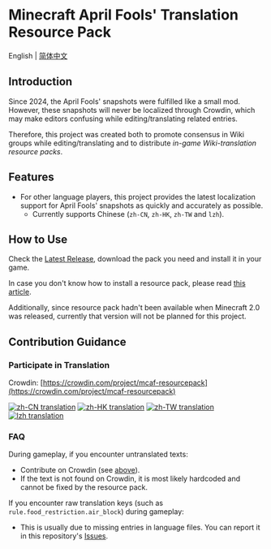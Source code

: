 # Minecraft April Fools' Translation Resource Pack

English | [简体中文](README.zh-cn.md)

## Introduction

Since 2024, the April Fools' snapshots were fulfilled like a small mod. However, these snapshots will never be localized through Crowdin, which may make editors confusing while editing/translating related entries.

Therefore, this project was created both to promote consensus in Wiki groups while editing/translating and to distribute *in-game Wiki-translation resource packs*.

## Features

- For other language players, this project provides the latest localization support for April Fools' snapshots as quickly and accurately as possible.
  - Currently supports Chinese (`zh-CN`, `zh-HK`, `zh-TW` and `lzh`).
<!--TODO - For English players, this project also fixes issues like missing translation keys or typos as it can (like file `shepherd_potato.png` for Potato Shepherd was misspelled as `shepard_potato.png` in 2024).-->

## How to Use

Check the [Latest Release](https://github.com/mc-wiki/mcaf-resourcepack/releases/latest), download the pack you need and install it in your game.

In case you don't know how to install a resource pack, please read [this article](https://minecraft.wiki/w/Tutorial:Loading_a_resource_pack).

Additionally, since resource pack hadn't been available when Minecraft 2.0 was released, currently that version will not be planned for this project.

## Contribution Guidance

### Participate in Translation

Crowdin: [https://crowdin.com/project/mcaf-resourcepack](https://crowdin.com/project/mcaf-resourcepack)

[![zh-CN translation](https://img.shields.io/badge/dynamic/json?color=blue&label=zh-CN&style=flat&logo=crowdin&query=%24.progress.1.data.translationProgress&url=https%3A%2F%2Fbadges.awesome-crowdin.com%2Fstats-15691355-777584-update.json)](https://crowdin.com/project/mcaf-resourcepack)
[![zh-HK translation](https://img.shields.io/badge/dynamic/json?color=blue&label=zh-HK&style=flat&logo=crowdin&query=%24.progress.2.data.translationProgress&url=https%3A%2F%2Fbadges.awesome-crowdin.com%2Fstats-15691355-777584-update.json)](https://crowdin.com/project/mcaf-resourcepack)
[![zh-TW translation](https://img.shields.io/badge/dynamic/json?color=blue&label=zh-TW&style=flat&logo=crowdin&query=%24.progress.3.data.translationProgress&url=https%3A%2F%2Fbadges.awesome-crowdin.com%2Fstats-15691355-777584-update.json)](https://crowdin.com/project/mcaf-resourcepack)
[![lzh translation](https://img.shields.io/badge/dynamic/json?color=blue&label=lzh&style=flat&logo=crowdin&query=%24.progress.0.data.translationProgress&url=https%3A%2F%2Fbadges.awesome-crowdin.com%2Fstats-15691355-777584-update.json)](https://crowdin.com/project/mcaf-resourcepack)

### FAQ

During gameplay, if you encounter untranslated texts:

- Contribute on Crowdin (see [above](#participate-in-translation)).
- If the text is not found on Crowdin, it is most likely hardcoded and cannot be fixed by the resource pack.

If you encounter raw translation keys (such as `rule.food_restriction.air_block`) during gameplay:

- This is usually due to missing entries in language files. You can report it in this repository's [Issues](https://github.com/mc-wiki/mcaf-resourcepack/issues).
